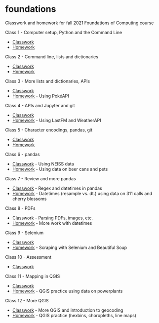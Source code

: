# foundations
 Classwork and homework for fall 2021 Foundations of Computing course

Class 1 - Computer setup, Python and the Command Line
* [Classwork](https://github.com/ilenapeng/foundations/tree/main/01-classwork)
* [Homework](https://github.com/ilenapeng/foundations/tree/main/01-homework)

Class 2 - Command line, lists and dictionaries
* [Classwork](https://github.com/ilenapeng/foundations/tree/main/02-classwork)
* [Homework](https://github.com/ilenapeng/foundations/tree/main/02-homework)

Class 3 - More lists and dictionaries, APIs
* [Classwork](https://github.com/ilenapeng/foundations/tree/main/03-classwork)
* [Homework](https://github.com/ilenapeng/foundations/tree/main/03-homework) - Using PokéAPI

Class 4 - APIs and Jupyter and git
* [Classwork](https://github.com/ilenapeng/foundations/tree/main/04-classwork)
* [Homework](https://github.com/ilenapeng/foundations/tree/main/04-homework) - Using LastFM and WeatherAPI

Class 5 - Character encodings, pandas, git
* [Classwork](https://github.com/ilenapeng/foundations/tree/main/05-classwork)
* [Homework](https://github.com/ilenapeng/foundations/tree/main/05-homework)

Class 6 - pandas
* [Classwork](https://github.com/ilenapeng/foundations/tree/main/06-classwork) - Using NEISS data
* [Homework](https://github.com/ilenapeng/foundations/tree/main/06-homework) - Using data on beer cans and pets

Class 7 - Review and more pandas
* [Classwork](https://github.com/ilenapeng/foundations/tree/main/07-classwork) - Regex and datetimes in pandas
* [Homework](https://github.com/ilenapeng/foundations/tree/main/07-homework) - Datetimes (resample vs. dt.) using data on 311 calls and cherry blossoms

Class 8 - PDFs
* [Classwork](https://github.com/ilenapeng/foundations/tree/main/08-classwork) - Parsing PDFs, images, etc.
* [Homework](https://github.com/ilenapeng/foundations/tree/main/08-homework) - More work with datetimes

Class 9 - Selenium
* [Classwork](https://github.com/ilenapeng/foundations/tree/main/09-classwork)
* [Homework](https://github.com/ilenapeng/foundations/tree/main/09-homework) - Scraping with Selenium and Beautiful Soup

Class 10 - Assessment
* [Classwork](https://github.com/ilenapeng/foundations/tree/main/10-classwork)

Class 11 - Mapping in QGIS
* [Classwork](https://github.com/ilenapeng/foundations/tree/main/11-classwork)
* [Homework](https://github.com/ilenapeng/foundations/tree/main/11-homework) - QGIS practice using data on powerplants

Class 12 - More QGIS
* [Classwork](https://github.com/ilenapeng/foundations/tree/main/12-classwork) - More QGIS and introduction to geocoding
* [Homework](https://github.com/ilenapeng/foundations/tree/main/12-homework) - QGIS practice (hexbins, choropleths, line maps)
